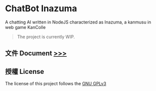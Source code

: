 # ChatBot Inazuma
A chatting AI written in NodeJS characterized as Inazuma, a kanmusu in web game KanColle

> The project is currently WIP.

## 文件 Document [>>>](/docs/README.md)

## 授權 License
The license of this project follows the [GNU GPLv3](LICENSE)

